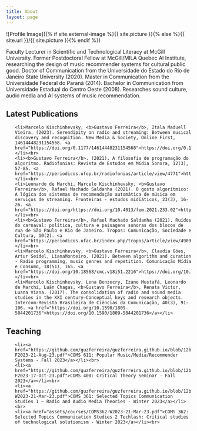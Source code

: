 ```yaml
---
title: About
layout: page
---
```

![Profile Image]({% if site.external-image %}{{ site.picture }}{% else %}{{ site.url }}/{{ site.picture }}{% endif %})

<p>Faculty Lecturer in Scientific and Technological Literacy at McGill University. Former Postdoctoral Fellow at McGill/MILA Quebec AI Institute, researching the design of music recommender systems for cultural public good. Doctor of Communication from the Universidade do Estado do Rio de Janeiro State University (2020). Master in Communication from the Universidade Federal do Paraná (2014). Bachelor in Communication from Universidade Estadual do Centro Oeste (2008). Researches sound culture, audio media and AI systems of music recommendation.</p>



<h2>Latest Publications</h2>


<ul class="skill-list">
	
	<li>Marcelo Kischinhevsky, <b>Gustavo Ferreira</b>, Itala Maduell Vieira. (2023). Serendipity on radio and streaming: Between musical discovery and recognition. New Media & Society, Online First, 14614448231154568. <a href="https://doi.org/0.1177/14614448231154568">https://doi.org/0.1177/14614448231154568</a></li><br>
	<li><b>Gustavo Ferreira</b>. (2021). A filosofia de programação do algorítmo. Radiofonias: Revista de Estudos em Mídia Sonora, 12(3), 57-85. <a href="https://periodicos.ufop.br/radiofonias/article/view/4771">https://periodicos.ufop.br/radiofonias/article/view/4771</a></li><br>
 	<li>Leonardo de Marchi, Marcelo Kischinhevsky, <b>Gustavo Ferreira</b>, Rafael Machado Saldanha (2021). O gosto algorítmico: A lógica dos sistemas de recomendação automática de música em serviços de streaming. Fronteiras - estudos midiáticos, 23(3), 16-26. <a href="https://doi.org/https://doi.org/10.4013/fem.2021.233.02">https://doi.org/https://doi.org/10.4013/fem.2021.233.02</a></li><br>
	<li><b>Gustavo Ferreira</b>, Rafael Machado Saldanha (2021). Ruídos do carnaval: política, cultura e paisagens sonoras dos blocos de rua de São Paulo e Rio de Janeiro. Tropos: Comunicação, Sociedade e Cultura, 10(2). <a href="https://periodicos.ufac.br/index.php/tropos/article/view/4909">https://periodicos.ufac.br/index.php/tropos/article/view/4909</a></li><br>
	<li>Marcelo Kischinhevsky, <b>Gustavo Ferreira</b>, Claudia Góes, Artur Seidel, LianaMonteiro. (2021). Between algorithm and curation - Radio programming, music genres and repetition. Comunicação Mídia e Consumo, 18(51), 165. <a href="https://doi.org/10.18568/cmc.v18i51.2216">https://doi.org/10.18568/cmc.v18i51.2216</a></li><br>
	<li>Marcelo Kischinhevsky, Lena Benzecry, Izane Mustafá, Leonardo de Marchi, Luãn Chagas, <b>Gustavo Ferreira</b>, Renata Victor, Luana Viana. (2017). The consolidation of radio and sound media studies in the XXI century–Conceptual keys and research objects. Intercom-Revista Brasileira de Ciências da Comunicação, 40(3), 91-106. <a href="https://doi.org/10.1590/1809-5844201736">https://doi.org/10.1590/1809-5844201736</a></li>
	
</ul>


<h2>Teaching</h2>


<ul class="skill-list">
	
	<li><a href="https://github.com/guzferreira/guzferreira.github.io/blob/12ba22738afcf64522658e2d04cb893eca3cfe06/assets/courses/COMS611-F2023-21-Aug-23.pdf">COMS 611: Popular Music/Media/Recommender Systems - Fall 2023</a></li><br>
	<li><a href="https://github.com/guzferreira/guzferreira.github.io/blob/12ba22738afcf64522658e2d04cb893eca3cfe06/assets/courses/COMS400-F2023-17-Oct-23.pdf">COMS 400: Critical Theory Seminar - Fall 2023</a></li><br>
 	<li><a href="https://github.com/guzferreira/guzferreira.github.io/blob/12ba22738afcf64522658e2d04cb893eca3cfe06/assets/courses/COMS361-W2023-21-Mar-23.pdf">COMS 361: Selected Topics Communication Studies 1 – Radio and Audio Media Theories - Winter 2023</a></li><br>
	<li><a href="assets/courses/COMS362-W2023-21-Mar-23.pdf">COMS 362: Selected Topics Communication Studies 2 Techlash: Critical studies of technological solutionism - Winter 2023</a></li><br>
	
</ul>